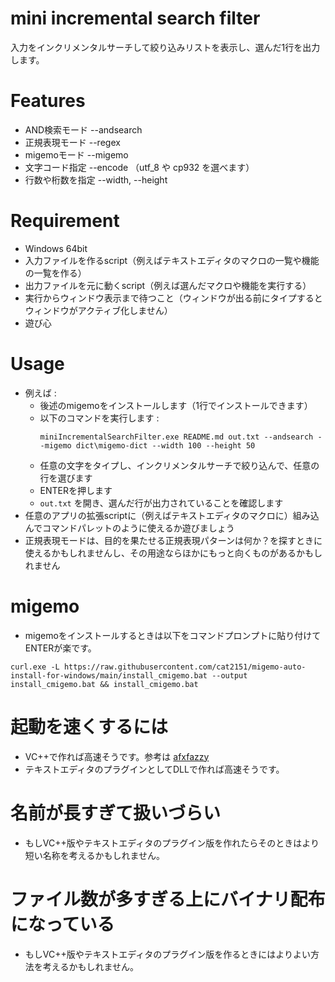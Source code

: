 # mini incremental search filter

入力をインクリメンタルサーチして絞り込みリストを表示し、選んだ1行を出力します。

# Features
- AND検索モード --andsearch
- 正規表現モード --regex
- migemoモード --migemo
- 文字コード指定 --encode （utf_8 や cp932 を選べます）
- 行数や桁数を指定 --width, --height

# Requirement
- Windows 64bit
- 入力ファイルを作るscript（例えばテキストエディタのマクロの一覧や機能の一覧を作る）
- 出力ファイルを元に動くscript（例えば選んだマクロや機能を実行する）
- 実行からウィンドウ表示まで待つこと（ウィンドウが出る前にタイプするとウィンドウがアクティブ化しません）
- 遊び心

# Usage
- 例えば :
  - 後述のmigemoをインストールします（1行でインストールできます）
  - 以下のコマンドを実行します :
    ```
    miniIncrementalSearchFilter.exe README.md out.txt --andsearch --migemo dict\migemo-dict --width 100 --height 50
    ```
  - 任意の文字をタイプし、インクリメンタルサーチで絞り込んで、任意の行を選びます
  - ENTERを押します
  - `out.txt` を開き、選んだ行が出力されていることを確認します
- 任意のアプリの拡張scriptに（例えばテキストエディタのマクロに）組み込んでコマンドパレットのように使えるか遊びましょう
- 正規表現モードは、目的を果たせる正規表現パターンは何か？を探すときに使えるかもしれませんし、その用途ならほかにもっと向くものがあるかもしれません

# migemo
- migemoをインストールするときは以下をコマンドプロンプトに貼り付けてENTERが楽です。
```
curl.exe -L https://raw.githubusercontent.com/cat2151/migemo-auto-install-for-windows/main/install_cmigemo.bat --output install_cmigemo.bat && install_cmigemo.bat
```

# 起動を速くするには
- VC++で作れば高速そうです。参考は [afxfazzy](https://github.com/yuratomo/afxtools)
- テキストエディタのプラグインとしてDLLで作れば高速そうです。

# 名前が長すぎて扱いづらい
- もしVC++版やテキストエディタのプラグイン版を作れたらそのときはより短い名称を考えるかもしれません。

# ファイル数が多すぎる上にバイナリ配布になっている
- もしVC++版やテキストエディタのプラグイン版を作るときにはよりよい方法を考えるかもしれません。
